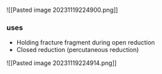 ![[Pasted image 20231119224900.png]]
### uses
- Holding fracture fragment during open reduction
- Closed reduction (percutaneous reduction)

![[Pasted image 20231119224914.png]]